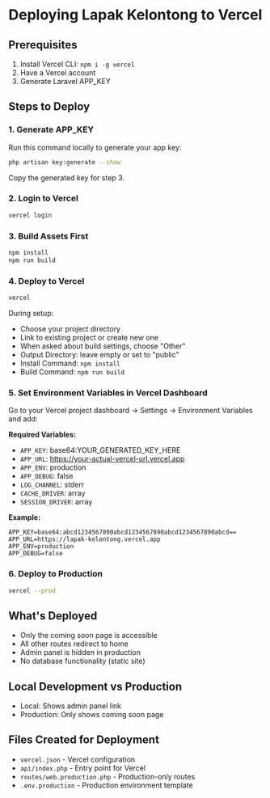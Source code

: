 # Deploying Lapak Kelontong to Vercel

## Prerequisites
1. Install Vercel CLI: `npm i -g vercel`
2. Have a Vercel account
3. Generate Laravel APP_KEY

## Steps to Deploy

### 1. Generate APP_KEY
Run this command locally to generate your app key:
```bash
php artisan key:generate --show
```
Copy the generated key for step 3.

### 2. Login to Vercel
```bash
vercel login
```

### 3. Build Assets First
```bash
npm install
npm run build
```

### 4. Deploy to Vercel
```bash
vercel
```

During setup:
- Choose your project directory
- Link to existing project or create new one
- When asked about build settings, choose "Other"
- Output Directory: leave empty or set to "public"
- Install Command: `npm install`
- Build Command: `npm run build`

### 5. Set Environment Variables in Vercel Dashboard
Go to your Vercel project dashboard → Settings → Environment Variables and add:

**Required Variables:**
- `APP_KEY`: base64:YOUR_GENERATED_KEY_HERE
- `APP_URL`: https://your-actual-vercel-url.vercel.app
- `APP_ENV`: production
- `APP_DEBUG`: false
- `LOG_CHANNEL`: stderr
- `CACHE_DRIVER`: array
- `SESSION_DRIVER`: array

**Example:**
```
APP_KEY=base64:abcd1234567890abcd1234567890abcd1234567890abcd==
APP_URL=https://lapak-kelontong.vercel.app
APP_ENV=production
APP_DEBUG=false
```

### 6. Deploy to Production
```bash
vercel --prod
```

## What's Deployed
- Only the coming soon page is accessible
- All other routes redirect to home
- Admin panel is hidden in production
- No database functionality (static site)

## Local Development vs Production
- Local: Shows admin panel link
- Production: Only shows coming soon page

## Files Created for Deployment
- `vercel.json` - Vercel configuration
- `api/index.php` - Entry point for Vercel
- `routes/web.production.php` - Production-only routes
- `.env.production` - Production environment template